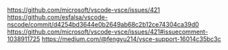 https://github.com/microsoft/vscode-vsce/issues/421
https://github.com/esfalsa/vscode-nscode/commit/d4254bd3644e0b2649ab68c2b12ce74304ca39d0
https://github.com/microsoft/vscode-vsce/issues/421#issuecomment-1038911725
https://medium.com/@fengyu214/vsce-support-16014c35bc3c